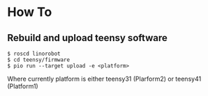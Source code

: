 # How To

## Rebuild and upload teensy software

```
$ roscd linorobot
$ cd teensy/firmware
$ pio run --target upload -e <platform>

```
Where currently platform is either teensy31 (Plarform2) or teensy41 (Platform1)



